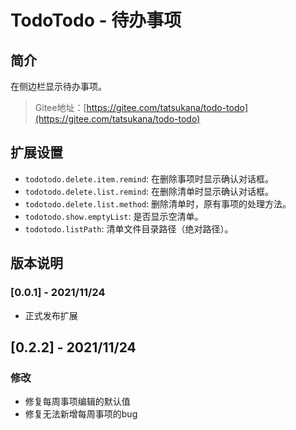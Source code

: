 # TodoTodo - 待办事项

## 简介

在侧边栏显示待办事项。

> Gitee地址：[https://gitee.com/tatsukana/todo-todo](https://gitee.com/tatsukana/todo-todo)

## 扩展设置

- `todotodo.delete.item.remind`: 在删除事项时显示确认对话框。
- `todotodo.delete.list.remind`: 在删除清单时显示确认对话框。
- `todotodo.delete.list.method`: 删除清单时，原有事项的处理方法。
- `todotodo.show.emptyList`: 是否显示空清单。
- `todotodo.listPath`: 清单文件目录路径（绝对路径）。

## 版本说明

### [0.0.1] - 2021/11/24

- 正式发布扩展

## [0.2.2] - 2021/11/24

### 修改

- 修复每周事项编辑的默认值
- 修复无法新增每周事项的bug